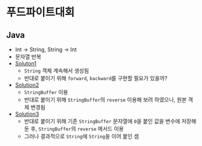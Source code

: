 # 푸드파이트대회

## Java
- Int -> String, String -> Int
- 문자열 반복
- [Soluton1](java/Solution1.java)
    - `String` 객체 계속해서 생성됨
    - 반대로 붙이기 위해 `forward`, `backward`를 구현할 필요가 있을까?
- [Solution2](java/Solution2.java)
    - `StringBuffer` 이용
    - 반대로 붙이기 위해 `StringBuffer`의 `reverse` 이용해 보려 하였으나, 원본 객체 변경됨
- [Solution3](java/Solution3.java)
    - 반대로 붙이기 위해 기존 `StringBuffer` 문자열에 `0`을 붙인 값을 변수에 저장해둔 후, `StringBuffer`의 `reverse` 메서드 이용
    - 그러나 결과적으로 `String`에 `String`을 이어 붙인 셈